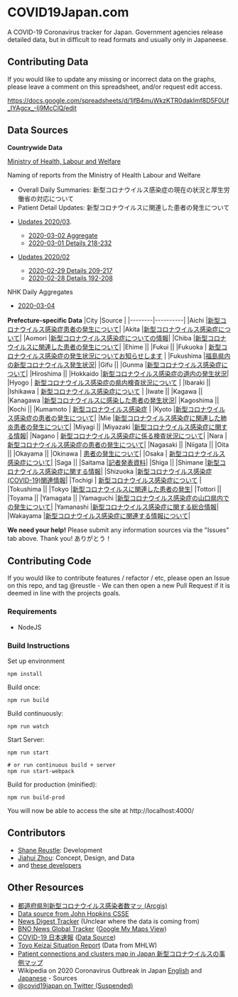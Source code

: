 # COVID19Japan.com

A COVID-19 Coronavirus tracker for Japan. Government agencies release detailed data, but in difficult to read formats and usually only in Japaneese.



## Contributing Data

If you would like to update any missing or incorrect data on the graphs, please leave a comment on this spreadsheet, and/or request edit access.

https://docs.google.com/spreadsheets/d/1jfB4muWkzKTR0daklmf8D5F0Uf_IYAgcx_-Ij9McClQ/edit



## Data Sources

**Countrywide Data**

[Ministry of Health, Labour and Welfare](https://www.mhlw.go.jp/stf/houdou/index.html)

Naming of reports from the Ministry of Health Labour and Welfare
 * Overall Daily Summaries: 新型コロナウイルス感染症の現在の状況と厚生労働省の対応について
 * Patient Detail Updates: 新型コロナウイルスに関連した患者の発生について

- [Updates 2020/03](https://www.mhlw.go.jp/stf/houdou/houdou_list_202003.html). 
  - [2020-03-02 Aggregate](https://www.mhlw.go.jp/stf/newpage_09889.html)
  - [2020-03-01 Details 218-232](https://www.mhlw.go.jp/stf/newpage_09864.html)

- [Updates 2020/02](https://www.mhlw.go.jp/stf/houdou/houdou_list_202002.html)
  - [2020-02-29 Details 209-217](https://www.mhlw.go.jp/stf/newpage_09859.html)
  - [2020-02-28 Details 192-208](https://www.mhlw.go.jp/stf/newpage_09857.html)


NHK Daily Aggregates
  - [2020-03-04](https://www3.nhk.or.jp/news/html/20200304/k10012312901000.html?utm_int=word_contents_list-items_006&word_result=%E6%96%B0%E5%9E%8B%E3%82%B3%E3%83%AD%E3%83%8A%E3%82%A6%E3%82%A4%E3%83%AB%E3%82%B9)


**Prefecture-specific Data**
|City    |Source    |
|--------|----------|
|Aichi    |[新型コロナウイルス感染症患者の発生について](https://www.pref.aichi.jp//soshiki/kenkotaisaku/novel-coronavirus.html)|
|Akita    |[新型コロナウイルス感染症について](https://www.pref.akita.lg.jp/pages/archive/16317)|
|Aomori    |[新型コロナウイルス感染症についての情報](http://www.pref.aomori.lg.jp/koho/coronavirus_index.html)|
|Chiba    |[新型コロナウイルスに関連した患者の発生について](https://www.pref.chiba.lg.jp/shippei/kansenshou/keihatu-index.html#an1)|
|Ehime    ||
|Fukui    ||
|Fukuoka    | [新型コロナウイルス感染症の発生状況についてお知らせします](http://www.pref.fukuoka.lg.jp/contents/corona-kokunai.html) |
|Fukushima    |[福島県内の新型コロナウイルス発生状況](https://www.pref.fukushima.lg.jp/sec/21045c/fukushima-hasseijyoukyou.html)|
|Gifu    ||
|Gunma    |[新型コロナウイルス感染症について](https://www.pref.gunma.jp/02/d29g_00243.html)|
|Hiroshima    ||
|Hokkaido    |[新型コロナウイルス感染症の道内の発生状況](http://www.pref.hokkaido.lg.jp/hf/kth/kak/hasseijoukyou.htm)|
|Hyogo    | [新型コロナウイルス感染症の県内検査状況について](https://web.pref.hyogo.lg.jp/kf16/singatakoronakensa.html) |
|Ibaraki    ||
|Ishikawa    | [新型コロナウイルス感染症について](https://www.pref.ishikawa.lg.jp/kansen/corona.html) |
|Iwate    ||
|Kagawa    ||
|Kanagawa    |[新型コロナウイルスに感染した患者の発生状況](https://www.pref.kanagawa.jp/docs/ga4/bukanshi/occurrence.html)|
|Kagoshima    ||
|Kochi    ||
|Kumamoto    | [新型コロナウイルス感染症](https://www.pref.kumamoto.jp/hpkiji/pub/List.aspx?c_id=3&class_set_id=1&class_id=7049) |
|Kyoto    |[新型コロナウイルス感染症の患者の発生について](https://www.pref.kyoto.jp/kentai/news/novelcoronavirus.html#F)|
|Mie    |[新型コロナウイルス感染症に関連した肺炎患者の発生について](https://www.pref.mie.lg.jp/YAKUMUS/HP/m0068000066.htm)|
|Miyagi    ||
|Miyazaki    |[新型コロナウイルス感染症に関する情報](https://www.pref.miyazaki.lg.jp/kenko/hoken/kansensho/covid19/index.html)|
|Nagano    | [新型コロナウイルス感染症に係る検査状況について](https://www.pref.nagano.lg.jp/hoken-shippei/kenko/kenko/kansensho/joho/bukan-haien.html#kennsajoukyou)|
|Nara    |[新型コロナウイルス感染症の患者の発生について](http://www.pref.nara.jp/module/1356.htm#moduleid1356)|
|Nagasaki    ||
|Niigata    ||
|Oita    ||
|Okayama    ||
|Okinawa    | [患者の発生について](https://www.pref.okinawa.jp/site/hoken/chiikihoken/kekkaku/2019-ncov.html)|
|Osaka    | [新型コロナウイルス感染症について](http://www.pref.osaka.lg.jp/iryo/osakakansensho/corona.html)|
|Saga    ||
|Saitama    |[記者発表資料](https://www.pref.saitama.lg.jp/a0701/shingatacoronavirus.html)|
|Shiga    ||
|Shimane    |[新型コロナウイルス感染症に関する情報](https://www.pref.shimane.lg.jp/bousai_info/bousai/kikikanri/shingata_taisaku/new_coronavirus_portal.html)|
|Shizuoka    |[新型コロナウイルス感染症(COVID-19)関連情報](https://www.pref.shizuoka.jp/kinkyu/covid-19-1.html)|
|Tochigi    | [新型コロナウイルス感染症について](http://www.pref.tochigi.lg.jp/e04/welfare/hoken-eisei/kansen/hp/shingatakoronavirus.html) |
|Tokushima    ||
|Tokyo    |[新型コロナウイルスに関連した患者の発生](https://www.metro.tokyo.lg.jp/tosei/hodohappyo/press/2020/02/index.html)|
|Tottori    ||
|Toyama    ||
|Yamagata    ||
|Yamaguchi    |[新型コロナウイルス感染症の山口県内での発生について](https://www.pref.yamaguchi.lg.jp/cms/a15200/kansensyou/koronahassei.html)|
|Yamanashi    |[新型コロナウイルス感染症に関する総合情報](https://www.pref.yamanashi.jp/koucho/coronavirus/info_coronavirus.html)|
|Wakayama    |[新型コロナウイルス感染症に関連する情報について](https://www.pref.wakayama.lg.jp/prefg/000200/covid19.html)|

**We need your help!** Please submit any information sources via the "Issues" tab above. Thank you! ありがとう！


## Contributing Code

If you would like to contribute features / refactor / etc, please open an Issue on this repo, and tag @reustle - We can then open a new Pull Request if it is deemed in line with the projects goals.

### Requirements

 * NodeJS

### Build Instructions

Set up environment
```
npm install
```

Build once:
```
npm run build
```

Build continuously:
```
npm run watch
```

Start Server:
```
npm run start

# or run continuous build + server
npm run start-webpack
```

Build for production (minified):
```
npm run build-prod
```

You will now be able to access the site at http://localhost:4000/


## Contributors

- [Shane Reustle](https://reustle.org): Development
- [Jiahui Zhou](https://jiahuizhou.design/): Concept, Design, and Data
- and [these developers](https://github.com/reustle/covid19japan/graphs/contributors)

## Other Resources
- [都道府県別新型コロナウイルス感染者数マッ (Arcgis)](https://jagjapan.maps.arcgis.com/apps/opsdashboard/index.html#/259ce3e3e2bf4c77876d4ecde6ea2564)
- [Data source from John Hopkins CSSE](https://github.com/CSSEGISandData/COVID-19)
- [News Digest Tracker](https://newsdigest.jp/pages/coronavirus/) (Unclear where the data is coming from)
- [BNO News Global Tracker](https://bnonews.com/index.php/2020/02/the-latest-coronavirus-cases/) ([Google My Maps View](https://www.google.com/maps/d/u/0/viewer?mid=1a04iBi41DznkMaQRnICO40ktROfnMfMx&ll=37.45239782566561%2C137.6798301595186&z=6))
- [COVID-19 日本速報](https://japan-cov-19.now.sh/) ([Data Source](https://docs.google.com/spreadsheets/d/1HzOdYwWxSNmjHqDOYp3rq9tn0_vIILvRA47OF3DtKqc/edit#gid=1123835558))
- [Toyo Keizai Situation Report](https://toyokeizai.net/sp/visual/tko/covid19/) (Data from MHLW)
- [Patient connections and clusters map in Japan 新型コロナウイルスの事例マップ](https://www.coromap.info/)
- Wikipedia on 2020 Coronavirus Outbreak in Japan [English](https://en.wikipedia.org/wiki/2020_coronavirus_outbreak_in_Japan) and [Japanese](https://ja.wikipedia.org/wiki/%E6%97%A5%E6%9C%AC%E3%81%AB%E3%81%8A%E3%81%91%E3%82%8B2019%E5%B9%B4%E3%82%B3%E3%83%AD%E3%83%8A%E3%82%A6%E3%82%A4%E3%83%AB%E3%82%B9%E6%84%9F%E6%9F%93%E7%97%87%E3%81%AE%E6%B5%81%E8%A1%8C%E7%8A%B6%E6%B3%81) - Sources
- [@covid19japan on Twitter (Suspended)](https://twitter.com/covid19japan)
